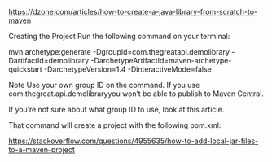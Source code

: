 https://dzone.com/articles/how-to-create-a-java-library-from-scratch-to-maven

Creating the Project
Run the following command on your terminal:

mvn archetype:generate -DgroupId=com.thegreatapi.demolibrary -DartifactId=demolibrary -DarchetypeArtifactId=maven-archetype-quickstart -DarchetypeVersion=1.4 -DinteractiveMode=false

Note
Use your own group ID on the command. If you use com.thegreat.api.demolibraryyou won’t be able to publish to Maven Central.

If you’re not sure about what group ID to use, look at this article.

That command will create a project with the following pom.xml:


https://stackoverflow.com/questions/4955635/how-to-add-local-jar-files-to-a-maven-project


